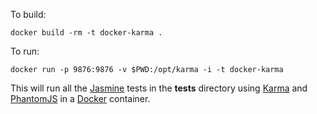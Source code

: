 To build:

    docker build -rm -t docker-karma .

To run:

    docker run -p 9876:9876 -v $PWD:/opt/karma -i -t docker-karma


This will run all the [Jasmine][4] tests in the **tests** directory using [Karma][2] and [PhantomJS][3] in a [Docker][1] container.

[1]: https://www.docker.io/
[2]: http://karma-runner.github.io/0.10/index.html
[3]: http://phantomjs.org/
[4]: https://jasmine.github.io/

